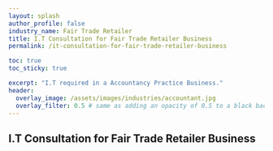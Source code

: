 ```yaml
---
layout: splash 
author_profile: false 
industry_name: Fair Trade Retailer
title: I.T Consultation for Fair Trade Retailer Business
permalink: /it-consultation-for-fair-trade-retailer-business

toc: true
toc_sticky: true

excerpt: "I.T required in a Accountancy Practice Business."
header:
  overlay_image: /assets/images/industries/accountant.jpg
  overlay_filter: 0.5 # same as adding an opacity of 0.5 to a black background
---
```


## I.T Consultation for Fair Trade Retailer Business